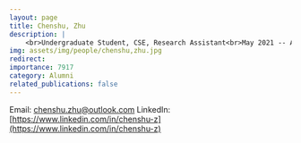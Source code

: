 ```yaml
---
layout: page
title: Chenshu, Zhu
description: |
    <br>Undergraduate Student, CSE, Research Assistant<br>May 2021 -- Apr 2022<br><span style='color:blue'>Software Engineer, Microsoft</span>
img: assets/img/people/chenshu,zhu.jpg
redirect: 
importance: 7917
category: Alumni
related_publications: false
---
```

Email: [chenshu.zhu@outlook.com](mailto:chenshu.zhu@outlook.com)
LinkedIn: [https://www.linkedin.com/in/chenshu-z](https://www.linkedin.com/in/chenshu-z)
